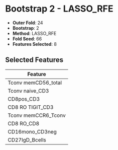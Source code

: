 # Bootstrap 2 - LASSO_RFE

- **Outer Fold**: 24
- **Bootstrap**: 2
- **Method**: LASSO_RFE
- **Fold Seed**: 66
- **Features Selected**: 8

## Selected Features

| Feature |
|---------|
| Tconv memCD56_total |
| Tconv naive_CD3 |
| CD8pos_CD3 |
| CD8 RO TIGIT_CD3 |
| Tconv memCCR6_Tconv |
| CD8 RO_CD8 |
| CD16mono_CD3neg |
| CD27IgD_Bcells |
